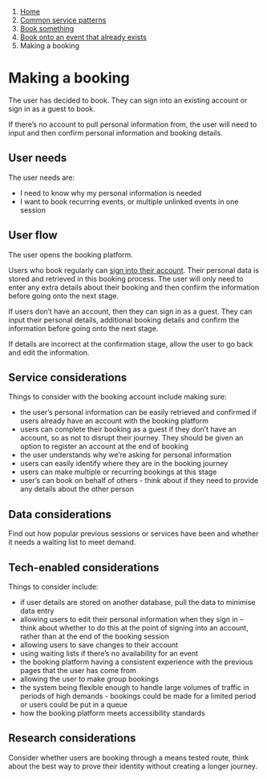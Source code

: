 1.  [Home](/docs/core/contents)
2.	[Common service patterns](/docs/core/common-service-patterns/overview)
3.  [Book something](/docs/core/common-service-patterns/service-patterns/book-something/overview.md)
4.  [Book onto an event that already exists](/docs/core/common-service-patterns/service-patterns/book-something/book-onto-an-event-that-already-exists/overview)
4.  Making a booking

# Making a booking
The user has decided to book. They can sign into an existing account or sign in as a guest to book.

If there’s no account to pull personal information from, the user will need to input and then confirm personal information and booking details. 

## User needs

The user needs are:

* I need to know why my personal information is needed
* I want to book recurring events, or multiple unlinked events in one session

## User flow

The user opens the booking platform. 

Users who book regularly can [sign into their account](/docs/core/common-service-patterns/service-patterns/register-something/overview). Their personal data is stored and retrieved in this booking process. The user will only need to enter any extra details about their booking and then confirm the information before going onto the next stage. 

If users don’t have an account, then they can sign in as a guest. They can input their personal details, additional booking details and confirm the information before going onto the next stage.

If details are incorrect at the confirmation stage, allow the user to go back and edit the information.  

## Service considerations

Things to consider with the booking account include making sure:

* the user’s personal information can be easily retrieved and confirmed if users already have an account with the booking platform
* users can complete their booking as a guest if they don’t have an account, so as not to disrupt their journey. They should be given an option to register an account at the end of booking
* the user understands why we’re asking for personal information
* users can easily identify where they are in the booking journey
* users can make multiple or recurring bookings at this stage
* user’s can book on behalf of others -  think about if they need to provide any details about the other person

## Data considerations

Find out how popular previous sessions or services have been and whether it needs a waiting list to meet demand.

## Tech-enabled considerations

Things to consider include:

* if user details are stored on another database, pull the data to minimise data entry
* allowing users to edit their personal information when they sign in – think about whether to do this at the point of signing into an account, rather than at the end of the booking session
* allowing users to save changes to their account
* using waiting lists if there’s no availability for an event
* the booking platform having a consistent experience with the previous pages that the user has come from
* allowing the user to make group bookings
* the system being flexible enough to handle large volumes of traffic in periods of high demands - bookings could be made for a limited period or users could be put in a queue
* how the booking platform meets accessibility standards

## Research considerations

Consider whether users are booking through a means tested route, think about the best way to prove their identity without creating a longer journey.
